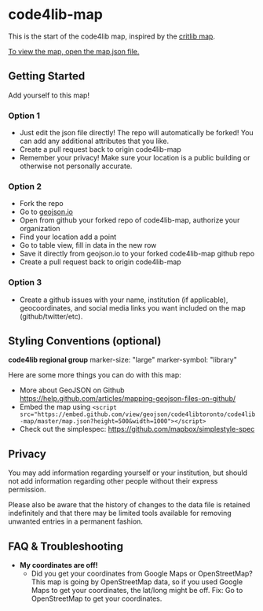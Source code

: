 # code4lib-map

This is the start of the code4lib map, inspired by the [critlib map](https://www.google.com/maps/d/u/0/viewer?mid=15ASavNCIktR-ZaXHYEVOBNgKDJg&ll=34.05038383405213%2C-26.443405158593805&z=2).

[To view the map, open the map.json file.](https://github.com/code4lib/code4lib-map/blob/master/map.json)

## Getting Started

Add yourself to this map!

### Option 1

* Just edit the json file directly! The repo will automatically be forked! You can add any additional attributes that you like.
* Create a pull request back to origin code4lib-map
* Remember your privacy! Make sure your location is a public building or otherwise not personally accurate.

### Option 2

* Fork the repo
* Go to [geojson.io](http://geojson.io/)
* Open from github your forked repo of code4lib-map, authorize your organization
* Find your location add a point
* Go to table view, fill in data in the new row
* Save it directly from geojson.io to your forked code4lib-map github repo
* Create a pull request back to origin code4lib-map

### Option 3

* Create a github issues with your name, institution (if applicable), geocoordinates, and social media links you want included on the map (github/twitter/etc).

## Styling Conventions (optional)

**code4lib regional group**
marker-size: "large"
marker-symbol: "library"


Here are some more things you can do with this map:

- More about GeoJSON on Github https://help.github.com/articles/mapping-geojson-files-on-github/
- Embed the map using ```<script src="https://embed.github.com/view/geojson/code4libtoronto/code4lib-map/master/map.json?height=500&width=1000"></script>```
- Check out the simplespec: https://github.com/mapbox/simplestyle-spec

## Privacy

You may add information regarding yourself or your institution, but should not add information regarding other people without their express permission.

Please also be aware that the history of changes to the data file is retained indefinitely and that there may be limited tools available for removing unwanted entries in a permanent fashion.

## FAQ & Troubleshooting

* **My coordinates are off!**
   * Did you get your coordinates from Google Maps or OpenStreetMap? This map is going by OpenStreetMap data, so if you used Google Maps to get your coordinates, the lat/long might be off. Fix: Go to OpenStreetMap to get your coordinates.


